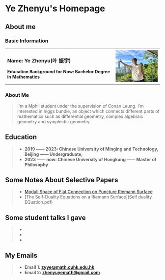 # Ye Zhenyu's Homepage
## About me
### Basic Information
<table border="0">
  <tr>
    <td width="70%">
      <h3>Name: Ye Zhenyu(叶 振宇)</h3>
      <p><b>Education Background for Now: Bachelor Degree in Mathematics</b></p>
    </td>
    <td width="30%">
      <img src="31730555059_.pic.jpg" width="100%"> 
    </td>
  </tr>
</table>

### About Me
>I'm a Mphil student under the supervision of Conan Leung. I'm interested in higgs bundle, an object which connects different parts of mathematics such as differential geometry, complex algebraic geometry and symplectic geometry.



## Education

> + **2019 —— 2023: Chinese University of Minging and Technology, Beijing —— Undergraduate;**
> + **2023 —— now:  Chinese University of Hongkong —— Master of Philosophy**


## Some Notes About Selective Papers
> + [Moduli Space of Flat Connection on Puncture Riemann Surface](Punctured_Riemann_Surface.pdf)
> + [The Self-Duality Equations on a Riemann Surface](Self duality EQuation.pdf)




## Some student talks I gave
> + 
> + 
> +  

## My Emails
> + **Email 1: zyye@math.cuhk.edu.hk**
> + **Email 2: zhenyuyemath@gmail.com**

